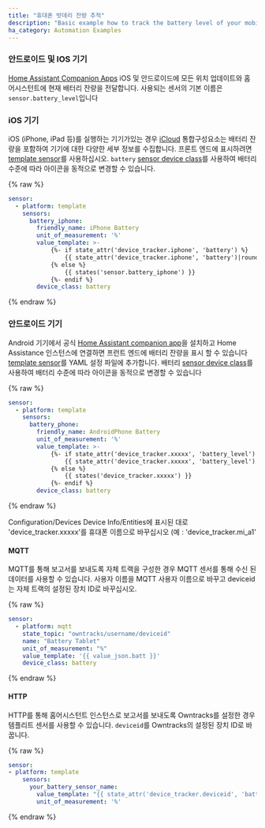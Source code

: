 ```yaml
---
title: "휴대폰 밧데리 잔량 추적"
description: "Basic example how to track the battery level of your mobile devices."
ha_category: Automation Examples
---
```


### 안드로이드 및 IOS 기기
[Home Assistant Companion Apps](https://companion.home-assistant.io/) iOS 및 안드로이드에 모든 위치 업데이트와 홈 어시스턴트에 현재 배터리 잔량을 전달합니다. 사용되는 센서의 기본 이름은 `sensor.battery_level`입니다

### iOS 기기

iOS (iPhone, iPad 등)를 실행하는 기기가있는 경우 [iCloud](/integrations/icloud) 통합구성요소는 배터리 잔량을 포함하여 기기에 대한 다양한 세부 정보를 수집합니다. 프론트 엔드에 표시하려면 [template sensor](/integrations/template)를 사용하십시오. `battery` [sensor device class](/integrations/sensor/#device-class)를 사용하여 배터리 수준에 따라 아이콘을 동적으로 변경할 수 있습니다.

{% raw %}
```yaml
sensor:
  - platform: template
    sensors:
      battery_iphone:
        friendly_name: iPhone Battery
        unit_of_measurement: '%'
        value_template: >-
            {%- if state_attr('device_tracker.iphone', 'battery') %}
                {{ state_attr('device_tracker.iphone', 'battery')|round }}
            {% else %}
                {{ states('sensor.battery_iphone') }}
            {%- endif %}
        device_class: battery
```
{% endraw %}

### 안드로이드 기기

Android 기기에서 공식 [Home Assistant companion app](https://companion.home-assistant.io/)을 설치하고 Home Assistance 인스턴스에 연결하면 프런트 엔드에 배터리 잔량을 표시 할 수 있습니다 [template sensor](/integrations/template)를 YAML 설정 파일에 추가합니다. 배터리 [sensor device class](/integrations/sensor/#device-class)를 사용하여 배터리 수준에 따라 아이콘을 동적으로 변경할 수 있습니다

{% raw %}
```yaml
sensor:
  - platform: template
    sensors:
      battery_phone:
        friendly_name: AndroidPhone Battery
        unit_of_measurement: '%'
        value_template: >-
            {%- if state_attr('device_tracker.xxxxx', 'battery_level') %}
                {{ state_attr('device_tracker.xxxxx', 'battery_level')|round }}
            {% else %}
                {{ states('device_tracker.xxxxx') }}
            {%- endif %}
        device_class: battery
```
{% endraw %}

Configuration/Devices Device Info/Entities에 표시된 대로 'device_tracker.xxxxx'를 휴대폰 이름으로 바꾸십시오 (예 : 'device_tracker.mi_a1'

#### MQTT

MQTT를 통해 보고서를 보내도록 자체 트랙을 구성한 경우 MQTT 센서를 통해 수신 된 데이터를 사용할 수 있습니다. 사용자 이름을 MQTT 사용자 이름으로 바꾸고 deviceid는 자체 트랙의 설정된 장치 ID로 바꾸십시오.

{% raw %}
```yaml
sensor:
  - platform: mqtt
    state_topic: "owntracks/username/deviceid"
    name: "Battery Tablet"
    unit_of_measurement: "%"
    value_template: '{{ value_json.batt }}'
    device_class: battery
```
{% endraw %}

#### HTTP

HTTP를 통해 홈어시스턴트 인스턴스로 보고서를 보내도록 Owntracks를 설정한 경우 템플리트 센서를 사용할 수 있습니다. `deviceid`를 Owntracks의 설정된 장치 ID로 바꿉니다.

{% raw %}
```yaml
sensor:
- platform: template
    sensors:
      your_battery_sensor_name:
        value_template: "{{ state_attr('device_tracker.deviceid', 'battery_level') }}"
        unit_of_measurement: '%'
```
{% endraw %}
